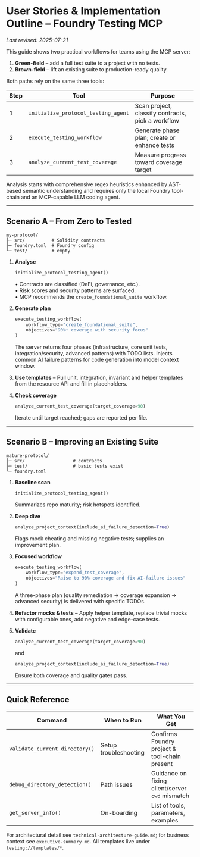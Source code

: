 # User Stories & Implementation Outline – Foundry Testing MCP

_Last revised: 2025-07-21_

This guide shows two practical workflows for teams using the MCP server:

1. **Green-field** – add a full test suite to a project with no tests.  
2. **Brown-field** – lift an existing suite to production-ready quality.

Both paths rely on the same three tools:

| Step | Tool | Purpose |
|------|------|---------|
| 1 | `initialize_protocol_testing_agent` | Scan project, classify contracts, pick a workflow |
| 2 | `execute_testing_workflow` | Generate phase plan; create or enhance tests |
| 3 | `analyze_current_test_coverage` | Measure progress toward coverage target |

Analysis starts with comprehensive regex heuristics enhanced by AST-based semantic understanding and requires only the local Foundry tool-chain and an MCP-capable LLM coding agent.

---

## Scenario A – From Zero to Tested

```text
my-protocol/
├─ src/          # Solidity contracts
├─ foundry.toml  # Foundry config
└─ test/         # empty
```

1. **Analyse**
   ```python
   initialize_protocol_testing_agent()
   ```
   • Contracts are classified (DeFi, governance, etc.).  
   • Risk scores and security patterns are surfaced.  
   • MCP recommends the `create_foundational_suite` workflow.

2. **Generate plan**
   ```python
   execute_testing_workflow(
       workflow_type="create_foundational_suite",
       objectives="90%+ coverage with security focus"
   )
   ```
   The server returns four phases (infrastructure, core unit tests, integration/security, advanced patterns) with TODO lists.
   Injects common AI failure patterns for code generation into model context window. 

3. **Use templates** – Pull unit, integration, invariant and helper templates from the resource API and fill in placeholders.

4. **Check coverage**
   ```python
   analyze_current_test_coverage(target_coverage=90)
   ```
   Iterate until target reached; gaps are reported per file.

---

## Scenario B – Improving an Existing Suite

```text
mature-protocol/
├─ src/                  # contracts
├─ test/                 # basic tests exist
└─ foundry.toml
```

1. **Baseline scan**
   ```python
   initialize_protocol_testing_agent()
   ```
   Summarizes repo maturity; risk hotspots identified.

2. **Deep dive**
   ```python
   analyze_project_context(include_ai_failure_detection=True)
   ```
   Flags mock cheating and missing negative tests; supplies an improvement plan.

3. **Focused workflow**
   ```python
   execute_testing_workflow(
       workflow_type="expand_test_coverage",
       objectives="Raise to 90% coverage and fix AI-failure issues"
   )
   ```
   A three-phase plan (quality remediation → coverage expansion → advanced security) is delivered with specific TODOs.

4. **Refactor mocks & tests** – Apply helper template, replace trivial mocks with configurable ones, add negative and edge-case tests.

5. **Validate**
   ```python
   analyze_current_test_coverage(target_coverage=90)
   ```
   and
   ```python
   analyze_project_context(include_ai_failure_detection=True)
   ```
   Ensure both coverage and quality gates pass.

---

## Quick Reference

| Command | When to Run | What You Get |
|---------|-------------|--------------|
| `validate_current_directory()` | Setup troubleshooting | Confirms Foundry project & tool-chain present |
| `debug_directory_detection()` | Path issues | Guidance on fixing client/server `cwd` mismatch |
| `get_server_info()` | On-boarding | List of tools, parameters, examples |

For architectural detail see `technical-architecture-guide.md`; for business context see `executive-summary.md`.  All templates live under `testing://templates/*`. 